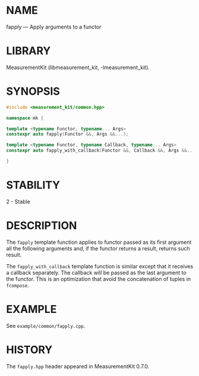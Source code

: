 # NAME
fapply &mdash; Apply arguments to a functor

# LIBRARY
MeasurementKit (libmeasurement_kit, -lmeasurement_kit).

# SYNOPSIS
```C++
#include <measurement_kit/common.hpp>

namespace mk {

template <typename Functor, typename... Args>
constexpr auto fapply(Functor &&, Args &&...);

template <typename Functor, typename Callback, typename... Args>
constexpr auto fapply_with_callback(Functor &&, Callback &&, Args &&...);

}
```

# STABILITY

2 - Stable

# DESCRIPTION

The `fapply` template function applies to functor passed as its first
argument all the following arguments and, if the functor returns a
result, returns such result.

The `fapply_with_callback` template function is similar except that
it receives a callback separately. The callback will be passed as the
last argument to the functor. This is an optimization that avoid the
concatenation of tuples in `fcompose`.

# EXAMPLE

See `example/common/fapply.cpp`.

# HISTORY

The `fapply.hpp` header appeared in MeasurementKit 0.7.0.
